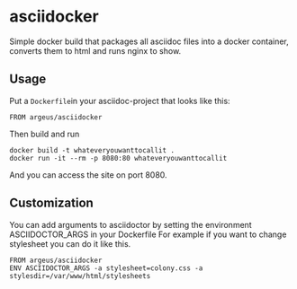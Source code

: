# asciidocker
Simple docker build that packages all asciidoc files into a docker container, converts them to html and runs nginx to show.

## Usage

Put a `Dockerfile`in your asciidoc-project that looks like this:

```
FROM argeus/asciidocker

```

Then build and run
```
docker build -t whateveryouwanttocallit .
docker run -it --rm -p 8080:80 whateveryouwanttocallit
```

And you can access the site on port 8080.

## Customization

You can add arguments to asciidoctor by setting the environment ASCIIDOCTOR_ARGS in your Dockerfile
For example if you want to change stylesheet you can do it like this.

```
FROM argeus/asciidocker
ENV ASCIIDOCTOR_ARGS -a stylesheet=colony.css -a stylesdir=/var/www/html/stylesheets

```
